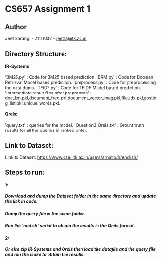 #                                  CS657 Assignment 1
## Author
Jeet Sarangi - 21111032 - jeets@iitk.ac.in <br>


## Directory Structure:
#### IR-Systems
'BM25.py' : Code for BM25 based prediction.
'BRM.py' : Code for Boolean Retrieval Model based prediction.
'preprocess.py' : Code for preprocessing the data dump.
'TFIDF.py' : Code for TFIDF Model based prediction. 
'Intermediate result files after preprocess' : doc_len.pkl,document_freq.pkl,document_vector_mag.pkl,file_idx.pkl,posting_list.pkl,unique_words.pkl.
#### Qrels:
'query.txt' : queries for the model.
'Question3_Qrels.txt' : Grount truth results for all the queries in ranked order.
## Link to Dataset:
Link to Dataset: https://www.cse.iitk.ac.in/users/arnabb/ir/english/

## Steps to run:
#### 1:
##### Download and dump the Dataset folder in the same directory and update the link in code.<br>
##### Dump the query file in the same folder.<br>
##### Run the 'mid.sh' script to obtain the results in the Qrels format.
#### 2:
##### Or else zip IR-Systems and Qrels then load the datafile and the query file and run the make to obtain the results.

